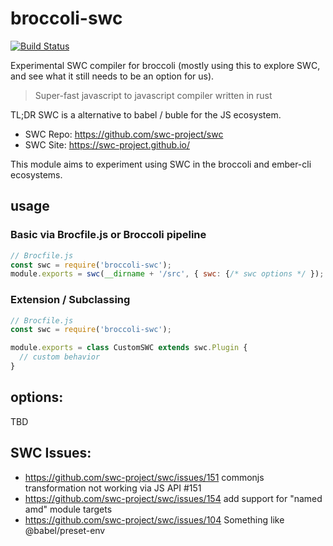# broccoli-swc
[![Build Status](https://travis-ci.org/stefanpenner/broccoli-swc.svg?branch=master)](https://travis-ci.org/stefanpenner/broccoli-swc)

Experimental SWC compiler for broccoli (mostly using this to explore SWC, and see what it still needs to be an option for us).

> Super-fast javascript to javascript compiler written in rust

TL;DR SWC is a alternative to babel / buble for the JS ecosystem.

* SWC Repo: https://github.com/swc-project/swc
* SWC Site: https://swc-project.github.io/

This module aims to experiment using SWC in the broccoli and ember-cli ecosystems.


## usage

### Basic via Brocfile.js or Broccoli pipeline

```js
// Brocfile.js
const swc = require('broccoli-swc');
module.exports = swc(__dirname + '/src', { swc: {/* swc options */ }); // where src/**/*.js contains ecmascript
```

### Extension / Subclassing

```js
// Brocfile.js
const swc = require('broccoli-swc');

module.exports = class CustomSWC extends swc.Plugin {
  // custom behavior 
}
```

## options:

TBD

## SWC Issues:

* https://github.com/swc-project/swc/issues/151 commonjs transformation not working via JS API #151
* https://github.com/swc-project/swc/issues/154 add support for "named amd" module targets
* https://github.com/swc-project/swc/issues/104 Something like @babel/preset-env
